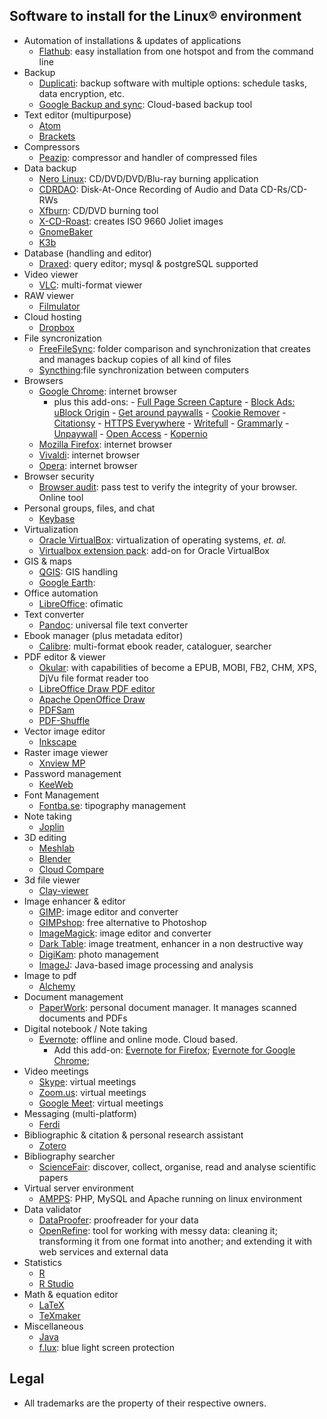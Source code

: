## Software to install for the Linux® environment
* Automation of installations & updates of applications
	- [Flathub](https://flathub.org/home): easy installation from one hotspot and from the command line
* Backup
	- [Duplicati](https://github.com/duplicati/duplicati/releases): backup software with multiple options: schedule tasks, data encryption, etc.
	- [Google Backup and sync](https://apps.apple.com/app/google-drive/id507874739): Cloud-based backup tool
* Text editor (multipurpose)
	- [Atom](https://github.com/atom/atom/releases/)
	- [Brackets](https://github.com/adobe/brackets/releases)
* Compressors
	- [Peazip](https://www.peazip.org/peazip-linux.html): compressor and handler of compressed files
* Data backup
	- [Nero Linux](http://www.nero.com/eng/downloads/previous-versions/download-linux4-update.php?vlang=en): CD/DVD/DVD/Blu-ray burning application
	- [CDRDAO](http://cdrdao.sourceforge.net/): Disk-At-Once Recording of Audio and Data CD-Rs/CD-RWs
	- [Xfburn](https://www.bodhilinux.com/a/xfburn/): CD/DVD burning tool
	- [X-CD-Roast](http://www.xcdroast.org/): creates ISO 9660 Joliet images
	- [GnomeBaker](https://www.unixmen.com/how-to-install-gnomebaker-in-ubuntu/)
	- [K3b](https://sourceforge.net/projects/k3b/)
* Database (handling and editor)
	- [Draxed](https://www.draxed.com/download): query editor; mysql & postgreSQL supported
* Video viewer
	- [VLC](https://www.videolan.org/vlc/#download): multi-format viewer
* RAW viewer
	- [Filmulator](https://github.com/CarVac/filmulator-gui/releases)
* Cloud hosting
	- [Dropbox](https://www.dropbox.com/es/install-linux)
* File syncronization
	- [FreeFileSync](https://freefilesync.org/download.php): folder comparison and synchronization that creates and manages backup copies of all kind of files
	- [Syncthing](https://github.com/syncthing/syncthing):file synchronization between computers
* Browsers
	- [Google Chrome](https://support.google.com/chrome/a/answer/9025926?hl=en&ref_topic=9025817): internet browser
		- plus this add-ons:
			   - [Full Page Screen Capture](https://chrome.google.com/webstore/detail/full-page-screen-capture/fdpohaocaechififmbbbbbknoalclacl)
			   - [Block Ads: uBlock Origin](https://chrome.google.com/webstore/detail/ublock-origin/cjpalhdlnbpafiamejdnhcphjbkeiagm)
			   - [Get around paywalls](https://github.com/iamadamdev/bypass-paywalls-chrome)
			   - [Cookie Remover](https://chrome.google.com/webstore/detail/cookie-remover/kcgpggonjhmeaejebeoeomdlohicfhce)
			   - [Citationsy](https://chrome.google.com/webstore/detail/citationsy/ananhmnkepfflgfdklgcdpgdngejokkn)
			   - [HTTPS Everywhere](https://chrome.google.com/webstore/detail/https-everywhere/gcbommkclmclpchllfjekcdonpmejbdp/related)
			   - [Writefull](https://chrome.google.com/webstore/detail/writefull/aolaabonkiegkggfdgjjehchjmjfanng/related)
	 		   - [Grammarly](https://chrome.google.com/webstore/detail/grammarly-for-chrome/kbfnbcaeplbcioakkpcpgfkobkghlhen)
			   - [Unpaywall](https://chrome.google.com/webstore/detail/unpaywall/iplffkdpngmdjhlpjmppncnlhomiipha)
			   - [Open Access](https://chrome.google.com/webstore/detail/open-access-button/gknkbkaapnhpmkcgkmdekdffgcddoiel)
			   - [Kopernio](https://chrome.google.com/webstore/detail/kopernio-powered-by-web-o/fjgncogppolhfdpijihbpfmeohpaadpc)
	- [Mozilla Firefox](https://www.mozilla.org/es-AR/firefox/linux/): internet browser
	- [Vivaldi](https://vivaldi.com/es/download/): internet browser
	- [Opera](https://www.opera.com/es-419/computer): internet browser
* Browser security
	- [Browser audit](https://browseraudit.com/): pass test to verify the integrity of your browser. Online tool
* Personal groups, files, and chat
	- [Keybase](https://keybase.io/docs/the_app/install_linux)
* Virtualization
	- [Oracle VirtualBox](https://www.virtualbox.org/wiki/Linux_Downloads): virtualization of operating systems, _et. al._
	- [Virtualbox extension pack](https://www.virtualbox.org/wiki/Downloads): add-on for Oracle VirtualBox
* GIS & maps
	- [QGIS](https://qgis.org/es/site/forusers/alldownloads.html): GIS handling
	- [Google Earth](https://www.google.com/intl/es/earth/download/gep/agree.html): 
* Office automation
	- [LibreOffice](https://www.libreoffice.org/download/download/): ofimatic
* Text converter
	- [Pandoc](https://pandoc.org/installing.html#linux): universal file text converter
* Ebook manager (plus metadata editor)
	- [Calibre](https://calibre-ebook.com/download): multi-format ebook reader, cataloguer, searcher
* PDF editor & viewer
	- [Okular](https://okular.kde.org/download.php): with capabilities of become a EPUB, MOBI, FB2, CHM, XPS, DjVu file format reader too
	- [LibreOffice Draw PDF editor](https://www.libreoffice.org/download/download/)
	- [Apache OpenOffice Draw](https://www.openoffice.org/es/descargar/index.html)
	- [PDFSam](https://pdfsam.org/es/download-pdfsam-basic/)
	- [PDF-Shuffle](https://sourceforge.net/projects/pdfshuffler/)
* Vector image editor
	- [Inkscape](https://inkscape.org/release/)
* Raster image viewer
	- [Xnview MP](https://www.xnview.com/en/xnviewmp/)
* Password management
	- [KeeWeb](https://github.com/keeweb/keeweb/releases/)
* Font Management
	- [Fontba.se](https://fontba.se/downloads/linux): tipography management
* Note taking
	- [Joplin](https://joplinapp.org/)
* 3D editing
	- [Meshlab](https://www.meshlab.net/#download)
	- [Blender](https://www.blender.org/download/)
	- [Cloud Compare](http://www.cloudcompare.org/release/index.html)
* 3d file viewer
	- [Clay-viewer](https://github.com/pissang/clay-viewer/releases)
* Image enhancer & editor
	- [GIMP](https://www.gimp.org/downloads/): image editor and converter
	- [GIMPshop](https://www.gimpshop.com/downloads): free alternative to Photoshop
	- [ImageMagick](https://imagemagick.org/script/download.php#): image editor and converter
	- [Dark Table](https://www.darktable.org/install/): image treatment, enhancer in a non destructive way
	- [DigiKam](https://www.digikam.org/download/): photo management
	- [ImageJ](https://imagej.nih.gov/ij/): Java-based image processing and analysis
* Image to pdf
	- [Alchemy](https://dawnlabs.github.io/alchemy/)
* Document management
	- [PaperWork](https://gitlab.gnome.org/World/OpenPaperwork/paperwork/#installation): personal document manager. It manages scanned documents and PDFs
* Digital notebook / Note taking
	- [Evernote](https://evernote.com): offline and online mode. Cloud based. 
		+ Add this add-on: [Evernote for Firefox](https://addons.mozilla.org/es/firefox/addon/evernote-web-clipper/); [Evernote for Google Chrome](https://chrome.google.com/webstore/detail/evernote-web-clipper/pioclpoplcdbaefihamjohnefbikjilc?hl=es); 
* Video meetings
	- [Skype](https://www.skype.com/es/get-skype/): virtual meetings
	- [Zoom.us](https://zoom.us/download#client_4meeting): virtual meetings
	- [Google Meet](https://meet.google.com): virtual meetings
* Messaging (multi-platform)
	- [Ferdi](https://getferdi.com/download)
* Bibliographic & citation & personal research assistant
	- [Zotero](https://www.zotero.org/download)
* Bibliography searcher
	- [ScienceFair](http://sciencefair-app.com/#install): discover, collect, organise, read and analyse scientific papers
* Virtual server environment
	- [AMPPS](http://www.ampps.com/download): PHP, MySQL and Apache running on linux environment
* Data validator 
	- [DataProofer](https://github.com/dataproofer/Dataproofer/releases): proofreader for your data
	- [OpenRefine](http://openrefine.org/download.html): tool for working with messy data: cleaning it; transforming it from one format into another; and extending it with web services and external data
* Statistics
	- [R](http://cran.r-project.org/mirrors.html)
	- [R Studio](https://rstudio.com/products/rstudio/download/)
* Math & equation editor
	- [LaTeX](https://www.latex-project.org/get/)
	- [TeXmaker](https://www.xm1math.net/texmaker/)
* Miscellaneous
	- [Java](https://www.java.com/es/download/manual.jsp)
	- [f.lux](https://justgetflux.com/linux.html): blue light screen protection

## Legal ##

* All trademarks are the property of their respective owners.